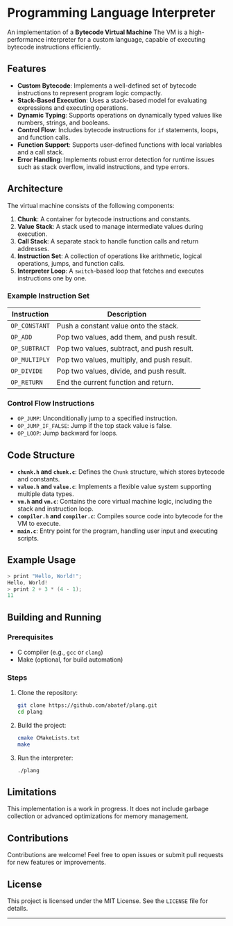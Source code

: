 # Programming Language Interpreter

An implementation of a **Bytecode Virtual Machine**
The VM is a high-performance interpreter for a custom language, capable of executing bytecode instructions efficiently.

## Features

- **Custom Bytecode**: Implements a well-defined set of bytecode instructions to represent program logic compactly.
- **Stack-Based Execution**: Uses a stack-based model for evaluating expressions and executing operations.
- **Dynamic Typing**: Supports operations on dynamically typed values like numbers, strings, and booleans.
- **Control Flow**: Includes bytecode instructions for `if` statements, loops, and function calls.
- **Function Support**: Supports user-defined functions with local variables and a call stack.
- **Error Handling**: Implements robust error detection for runtime issues such as stack overflow, invalid instructions, and type errors.

## Architecture

The virtual machine consists of the following components:

1. **Chunk**: A container for bytecode instructions and constants.
2. **Value Stack**: A stack used to manage intermediate values during execution.
3. **Call Stack**: A separate stack to handle function calls and return addresses.
4. **Instruction Set**: A collection of operations like arithmetic, logical operations, jumps, and function calls.
5. **Interpreter Loop**: A `switch`-based loop that fetches and executes instructions one by one.

### Example Instruction Set

| Instruction      | Description                               |
|------------------|-------------------------------------------|
| `OP_CONSTANT`    | Push a constant value onto the stack.     |
| `OP_ADD`         | Pop two values, add them, and push result.|
| `OP_SUBTRACT`    | Pop two values, subtract, and push result.|
| `OP_MULTIPLY`    | Pop two values, multiply, and push result.|
| `OP_DIVIDE`      | Pop two values, divide, and push result.  |
| `OP_RETURN`      | End the current function and return.      |

### Control Flow Instructions

- `OP_JUMP`: Unconditionally jump to a specified instruction.
- `OP_JUMP_IF_FALSE`: Jump if the top stack value is false.
- `OP_LOOP`: Jump backward for loops.

## Code Structure

- **`chunk.h` and `chunk.c`**: Defines the `Chunk` structure, which stores bytecode and constants.
- **`value.h` and `value.c`**: Implements a flexible value system supporting multiple data types.
- **`vm.h` and `vm.c`**: Contains the core virtual machine logic, including the stack and instruction loop.
- **`compiler.h` and `compiler.c`**: Compiles source code into bytecode for the VM to execute.
- **`main.c`**: Entry point for the program, handling user input and executing scripts.

## Example Usage

```c
> print "Hello, World!";
Hello, World!
> print 2 + 3 * (4 - 1);
11
```

## Building and Running

### Prerequisites
- C compiler (e.g., `gcc` or `clang`)
- Make (optional, for build automation)

### Steps
1. Clone the repository:
   ```bash
   git clone https://github.com/abatef/plang.git
   cd plang
   ```
2. Build the project:
   ```bash
   cmake CMakeLists.txt
   make
   ```
3. Run the interpreter:
   ```bash
   ./plang
   ```

## Limitations
This implementation is a work in progress. It does not include garbage collection or advanced optimizations for memory management.

## Contributions
Contributions are welcome! Feel free to open issues or submit pull requests for new features or improvements.

## License
This project is licensed under the MIT License. See the `LICENSE` file for details.

---
